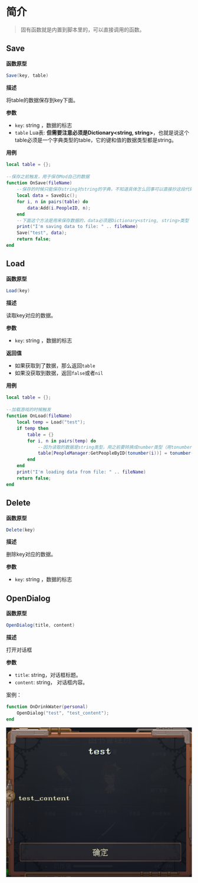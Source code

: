 # 简介

> 固有函数就是内置到脚本里的，可以直接调用的函数。



## Save

**函数原型**

```csharp
Save(key, table)
```



**描述**

将table的数据保存到key下面。



**参数**

+ `key`: string ，数据的标志
+ `table` Lua表: **但需要注意必须是Dictionary<string, string>**，也就是说这个table必须是一个字典类型的table，它的键和值的数据类型都是string。



**用例**

```lua
local table = {};

--保存之前触发，用于保存Mod自己的数据
function OnSave(fileName)
	--保存的时候只能保存string对string的字典，不知道具体怎么回事可以直接抄这段代码
	local data = SaveDic();
	for i, n in pairs(table) do
		data:Add(i.PeopleID, n);
	end
	--下面这个方法是用来保存数据的，data必须是Dictionary<string, string>类型
	print("I'm saving data to file: " .. fileName)
	Save("test", data);
	return false;
end
```





## Load

**函数原型**

```csharp
Load(key)
```



**描述**

读取key对应的数据。



**参数**

+ `key`: string ，数据的标志



**返回值**

+ 如果获取到了数据，那么返回`table`
+ 如果没获取到数据，返回`false`或者`nil`



**用例**

```lua
local table = {};

--加载游戏的时候触发
function OnLoad(fileName)
	local temp = Load("test");
	if temp then
		table = {}
		for i, n in pairs(temp) do
			--因为读取的数据是string类型，用之前要转换成number类型（用tonumber方法）
			table[PeopleManager:GetPeopleByID(tonumber(i))] = tonumber(n);
		end
	end
	print("I'm loading data from file: " .. fileName)
	return false;
end
```



## Delete

**函数原型**

```csharp
Delete(key)
```



**描述**

删除key对应的数据。



**参数**

+ `key`: string ，数据的标志





## OpenDialog

**函数原型**

```csharp
OpenDialog(title, content)
```



**描述**

打开对话框



**参数**

+ `title`: string，对话框标题。
+ `content`: string， 对话框内容。

案例：

```lua
function OnDrinkWater(personal)
    OpenDialog("test", "test_content");
end
```

![open_dialog](../assets/open_dialog.png)